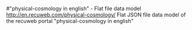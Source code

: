 #"physical-cosmology in english" - Flat file data model
http://en.recuweb.com/physical-cosmology/
Flat JSON file data model of the recuweb portal "physical-cosmology in english"
